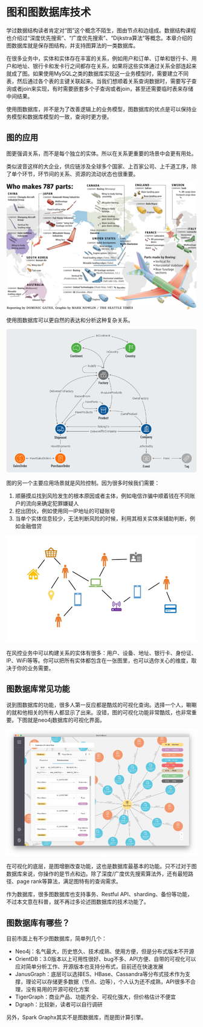 # 图和图数据库技术

学过数据结构读者肯定对“图”这个概念不陌生，图由节点和边组成。数据结构课程也介绍过“深度优先搜索”、“广度优先搜索”、“Dijkstra算法”等概念。本章介绍的图数据库就是保存图结构，并支持图算法的一类数据库。

在很多业务中，实体和实体存在丰富的关系，例如用户和订单、订单和银行卡、用户和地址、银行卡和发卡行之间都存在关系，如果将这些实体通过关系全部连起来就成了图。如果使用MySQL之类的数据库实现这一业务模型时，需要建立不同表，然后通过各个表的主键关联起来。当我们想顺着关系查询数据时，需要写子查询或者join来实现，有时需要嵌套多个子查询或者join，甚至还需要临时表来存储中间结果。

使用图数据库，并不是为了改善逻辑上的业务模型，图数据库的优点是可以保持业务模型和数据库模型的一致，查询时更方便。

## 图的应用

图更强调关系，而不是每个独立的实体。所以在关系更重要的场景中会更有用处。

类似波音这样的大企业，供应链涉及全球多个国家、上百家公司、上千道工序，除了单个环节，环节间的关系、资源的流动状态也很重要。

![Boeing-supply-chain](images/Boeing-supply-chain.jpg)

使用图数据库可以更自然的表达和分析这种复杂关系。

![tiger_graph_supply_chain](images/tiger_graph_supply_chain.png)

图的另一个主要应用场景就是风险控制。因为很多时候我们需要：
1. 顺藤摸瓜找到风险发生的根本原因或者主体，例如电信诈骗中顺着钱在不同账户的流向来确定犯罪嫌疑人
2. 挖出团伙，例如使用同一IP地址的可疑账号
3. 当单个实体信息较少，无法判断风险的时候，利用其相关实体来辅助判断，例如金融借贷

![关联网络](images/关联网络.jpg)

在风控业务中可以构建关系的实体有很多：用户、设备、地址、银行卡、身份证、IP、WiFi等等。你可以把所有实体都包含在一张图里，也可以选你关心的维度，取决于你的业务需要。

## 图数据库常见功能

说到图数据库的功能，很多人第一反应都是酷炫的可视化查询。选择一个人，唰唰的就和他相关的所有人都显示了出来。没错，图的可视化功能非常酷炫，也非常重要。下图就是neo4j数据库的可视化界面。

![neo4j_viz](images/neo4j_viz.jpg)

在可视化的底层，是图增删改查功能，这也是数据库最基本的功能。只不过对于图数据库来说，你操作的是节点和边。除了深度/广度优先搜索算法外，还有最短路径、page rank等算法，满足图特有的查询需求。

作为数据库，很多图数据库也支持事务、Restful API、sharding、备份等功能，不过本文意在科普，就不再过多论述图数据库的技术功能了。

## 图数据库有哪些？

目前市面上有不少图数据库，简单列几个：

* Neo4j：名气最大，历史悠久、技术成熟、使用方便，但是分布式版本不开源
* OrientDB：3.0版本以上可用性很好、bug不多、API方便、自带的可视化可以应对简单分析工作、开源版本也支持分布式，目前还在快速发展
* JanusGraph：底层可以选择ES、HBase、Cassandra等分布式技术作为支撑，理论可以存储更多数据（节点、边等），个人认为还不成熟，API很多不合理，没有易用的开源可视化方案
* TigerGraph：商业产品、功能齐全、可视化强大，但价格估计不便宜
* Dgraph：比较新，读者可以自行调研

另外，Spark Graphx其实不是图数据库，而是图计算引擎。
